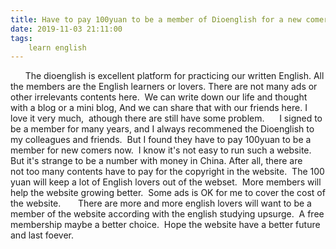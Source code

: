 ```yaml
---
title: Have to pay 100yuan to be a member of Dioenglish for a new comer
date: 2019-11-03 21:11:00
tags:
    learn english
---
```

      The dioenglish is excellent platform for practicing our written English. All the members are the English learners or lovers. There are not many ads or other irrelevants contents here.  We can write down our life and thought with a blog or a mini blog, And we can share that with our friends here. I love it very much,  athough there are still have some problem.      I signed to be a member for many years, and I always recommened the Dioenglish to my colleagues and friends.  But I found they have to pay 100yuan to be a member for new comers now.  I know it's not easy to run such a website. But it's strange to be a number with money in China. After all, there are not too many contents have to pay for the copyright in the website.  The 100 yuan will keep a lot of English lovers out of the webset.  More members will help the website growing better.  Some ads is OK for me to cover the cost of the website.       There are more and more english lovers will want to be a member of the website according with the english studying upsurge.  A free membership maybe a better choice.  Hope the website have a better future and last foever.